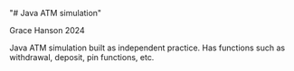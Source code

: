 "# Java ATM simulation"

Grace Hanson 2024

Java ATM simulation built as independent practice. 
Has functions such as withdrawal, deposit, pin functions, etc.